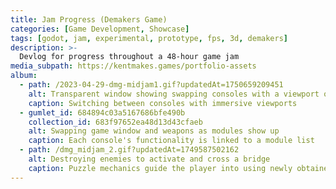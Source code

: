 ```yaml
---
title: Jam Progress (Demakers Game)
categories: [Game Development, Showcase]
tags: [godot, jam, experimental, prototype, fps, 3d, demakers]
description: >-
  Devlog for progress throughout a 48-hour game jam
media_subpath: https://kentmakes.games/portfolio-assets
album:
  - path: /2023-04-29-dmg-midjam1.gif?updatedAt=1750659209451
    alt: Transparent window showing swapping consoles with a viewport of the game.
    caption: Switching between consoles with immersive viewports
  - gumlet_id: 684894c03a5167686bfe490b
    collection_id: 683f97652ea48d13d43cfaeb
    alt: Swapping game window and weapons as modules show up
    caption: Each console's functionality is linked to a module list
  - path: /dmg_midjam_2.gif?updatedAt=1749587502162
    alt: Destroying enemies to activate and cross a bridge
    caption: Puzzle mechanics guide the player into using newly obtained abilities.
---
```

